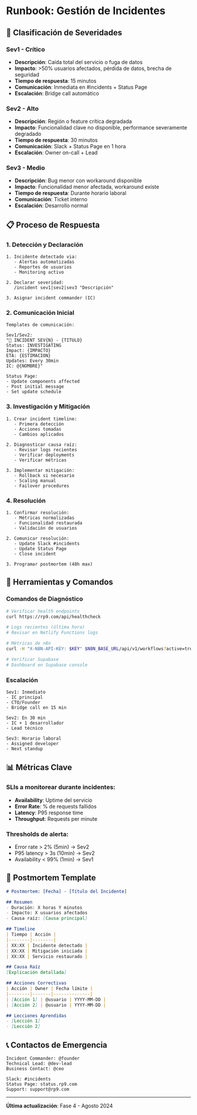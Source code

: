 # Runbook: Gestión de Incidentes

## 🚨 Clasificación de Severidades

### Sev1 - Crítico
- **Descripción**: Caída total del servicio o fuga de datos
- **Impacto**: >50% usuarios afectados, pérdida de datos, brecha de seguridad
- **Tiempo de respuesta**: 15 minutos
- **Comunicación**: Inmediata en #incidents + Status Page
- **Escalación**: Bridge call automático

### Sev2 - Alto
- **Descripción**: Región o feature crítica degradada
- **Impacto**: Funcionalidad clave no disponible, performance severamente degradado
- **Tiempo de respuesta**: 30 minutos
- **Comunicación**: Slack + Status Page en 1 hora
- **Escalación**: Owner on-call + Lead

### Sev3 - Medio
- **Descripción**: Bug menor con workaround disponible
- **Impacto**: Funcionalidad menor afectada, workaround existe
- **Tiempo de respuesta**: Durante horario laboral
- **Comunicación**: Ticket interno
- **Escalación**: Desarrollo normal

## 📋 Proceso de Respuesta

### 1. Detección y Declaración
```
1. Incidente detectado via:
   - Alertas automatizadas
   - Reportes de usuarios
   - Monitoring activo

2. Declarar severidad:
   /incident sev1|sev2|sev3 "Descripción"

3. Asignar incident commander (IC)
```

### 2. Comunicación Inicial
```
Templates de comunicación:

Sev1/Sev2:
"🚨 INCIDENT SEV{N} - {TITULO}
Status: INVESTIGATING
Impact: {IMPACTO}
ETA: {ESTIMACION}
Updates: Every 30min
IC: @{NOMBRE}"

Status Page:
- Update components affected
- Post initial message
- Set update schedule
```

### 3. Investigación y Mitigación
```
1. Crear incident timeline:
   - Primera detección
   - Acciones tomadas
   - Cambios aplicados

2. Diagnosticar causa raíz:
   - Revisar logs recientes
   - Verificar deployments
   - Verificar métricas

3. Implementar mitigación:
   - Rollback si necesario
   - Scaling manual
   - Failover procedures
```

### 4. Resolución
```
1. Confirmar resolución:
   - Métricas normalizadas
   - Funcionalidad restaurada
   - Validación de usuarios

2. Comunicar resolución:
   - Update Slack #incidents
   - Update Status Page
   - Close incident

3. Programar postmortem (48h max)
```

## 🔧 Herramientas y Comandos

### Comandos de Diagnóstico
```bash
# Verificar health endpoints
curl https://rp9.com/api/healthcheck

# Logs recientes (última hora)
# Revisar en Netlify Functions logs

# Métricas de n8n
curl -H "X-N8N-API-KEY: $KEY" $N8N_BASE_URL/api/v1/workflows?active=true

# Verificar Supabase
# Dashboard en Supabase console
```

### Escalación
```
Sev1: Inmediato
- IC principal
- CTO/Founder
- Bridge call en 15 min

Sev2: En 30 min
- IC + 1 desarrollador
- Lead técnico

Sev3: Horario laboral
- Assigned developer
- Next standup
```

## 📊 Métricas Clave

### SLIs a monitorear durante incidentes:
- **Availability**: Uptime del servicio
- **Error Rate**: % de requests fallidos
- **Latency**: P95 response time
- **Throughput**: Requests per minute

### Thresholds de alerta:
- Error rate > 2% (5min) → Sev2
- P95 latency > 3s (10min) → Sev2
- Availability < 99% (1min) → Sev1

## 📝 Postmortem Template

```markdown
# Postmortem: [Fecha] - [Título del Incidente]

## Resumen
- Duración: X horas Y minutos
- Impacto: X usuarios afectados
- Causa raíz: [Causa principal]

## Timeline
| Tiempo | Acción |
|--------|--------|
| XX:XX | Incidente detectado |
| XX:XX | Mitigación iniciada |
| XX:XX | Servicio restaurado |

## Causa Raíz
[Explicación detallada]

## Acciones Correctivas
| Acción | Owner | Fecha límite |
|--------|-------|--------------|
| [Acción 1] | @usuario | YYYY-MM-DD |
| [Acción 2] | @usuario | YYYY-MM-DD |

## Lecciones Aprendidas
- [Lección 1]
- [Lección 2]
```

## 📞 Contactos de Emergencia

```
Incident Commander: @founder
Technical Lead: @dev-lead
Business Contact: @ceo

Slack: #incidents
Status Page: status.rp9.com
Support: support@rp9.com
```

---
**Última actualización**: Fase 4 - Agosto 2024